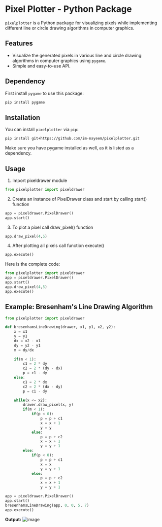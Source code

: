 # Pixel Plotter - Python Package

`pixelplotter` is a Python package for visualizing pixels while implementing different line or circle drawing algorithms in computer graphics.

## Features

- Visualize the generated pixels in various line and circle drawing algorithms in computer graphics using `pygame`.
- Simple and easy-to-use API.
## Dependency
First install `pygame` to use this package:
```bash
pip install pygame
```
## Installation

You can install `pixelplotter` via `pip`:

```bash
pip install git+https://github.com/im-nayeem/pixelplotter.git
```
Make sure you have pygame installed as well, as it is listed as a dependency.

## Usage
1. Import pixeldrawer module
```python
from pixelplotter import pixeldrawer
```

2. Create an instance of PixelDrawer class and start by calling start() function
```python
app = pixeldrawer.PixelDrawer()
app.start()
```

3. To plot a pixel call draw_pixel() function
```python
app.draw_pixel(4,5)
```

4. After plotting all pixels call function execute()
```python
app.execute()
```
Here is the complete code:
```python
from pixelplotter import pixeldrawer
app = pixeldrawer.PixelDrawer()
app.start()
app.draw_pixel(4,5)
app.execute()
```

## Example: Bresenham's Line Drawing Algorithm
```python
from pixelplotter import pixeldrawer

def bresenhamsLineDrawing(drawer, x1, y1, x2, y2):
    x = x1
    y = y1
    dx = x2 - x1
    dy = y2 - y1
    m = dy/dx
    
    if(m < 1):
        c1 = 2 * dy
        c2 = 2 * (dy - dx)
        p = c1 - dy
    else:
        c1 = 2 * dx
        c2 = 2 * (dx - dy)
        p = c1 - dy

    while(x <= x2):
        drawer.draw_pixel(x, y)
        if(m < 1):
            if(p < 0):
                p = p + c1
                x = x + 1
                y = y
            else:
                p = p + c2
                x = x + 1
                y = y + 1
        else:
            if(p < 0):
                p = p + c1
                x = x 
                y = y + 1
            else:
                p = p + c2
                x = x + 1
                y = y + 1

app = pixeldrawer.PixelDrawer()
app.start()
bresenhamsLineDrawing(app, 0, 0, 5, 7)
app.execute()
```
**Output:**
![image](https://github.com/im-nayeem/pixelplotter/assets/77660934/c28140a0-96f0-46c1-b58f-6d5ac48871e6)


